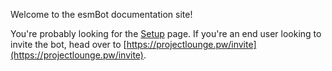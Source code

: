 Welcome to the esmBot documentation site!

You're probably looking for the [Setup](setup.md) page. If you're an end user looking to invite the bot, head over to [https://projectlounge.pw/invite](https://projectlounge.pw/invite).